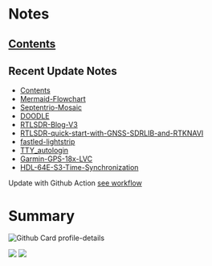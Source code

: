 <!--
**dino920135/dino920135** is a ✨ _special_ ✨ repository because its `README.md` (this file) appears on your GitHub profile.
-->
<!-- # About me -->
# Notes
## [Contents](https://dino920135.github.io/Notes/#/page/contents)
## Recent Update Notes
<!-- BLOG-POST-LIST:START -->
- [Contents](https://dino920135.github.io/Notes//#/page/Contents)
- [Mermaid-Flowchart](https://dino920135.github.io/Notes//#/page/Mermaid-Flowchart)
- [Septentrio-Mosaic](https://dino920135.github.io/Notes//#/page/Septentrio-Mosaic)
- [DOODLE](https://dino920135.github.io/Notes//#/page/DOODLE)
- [RTLSDR-Blog-V3](https://dino920135.github.io/Notes//#/page/RTLSDR-Blog-V3)
- [RTLSDR-quick-start-with-GNSS-SDRLIB-and-RTKNAVI](https://dino920135.github.io/Notes//#/page/RTLSDR-quick-start-with-GNSS-SDRLIB-and-RTKNAVI)
- [fastled-lightstrip](https://dino920135.github.io/Notes//#/page/fastled-lightstrip)
- [TTY_autologin](https://dino920135.github.io/Notes//#/page/TTY_autologin)
- [Garmin-GPS-18x-LVC](https://dino920135.github.io/Notes//#/page/Garmin-GPS-18x-LVC)
- [HDL-64E-S3-Time-Synchronization](https://dino920135.github.io/Notes//#/page/HDL-64E-S3-Time-Synchronization)
<!-- BLOG-POST-LIST:END -->

Update with Github Action [see workflow](https://github.com/dino920135/dino920135/tree/main/.github/workflows)

# Summary
![Github Card profile-details](http://github-profile-summary-cards.vercel.app/api/cards/profile-details?username=dino920135&theme=github_dark)

![](http://github-profile-summary-cards.vercel.app/api/cards/stats?username=dino920135&theme=github_dark) ![](http://github-profile-summary-cards.vercel.app/api/cards/repos-per-language?username=dino920135&theme=github_dark)
